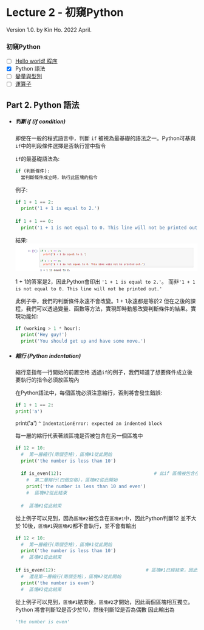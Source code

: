 # Lecture 2 - 初窺Python

Version 1.0.  by Kin Ho. 
2022 April. 

### 初窺Python
- [ ] [Hello world! 程序](https://github.com/nacky012001/Python-tutorials/blob/main/lecture%202/Part%201%20Hello%20world!%20%E7%A8%8B%E5%BA%8F.md)
- [x] Python 語法
- [ ] [變量與型別](#types-and-variables)
- [ ] [運算子](#operators)

## Part 2. Python 語法
- ##### 判斷 if (if condition)
  即使在一般的程式語言中，判斷 `if` 被視為最基礎的語法之一。Python可基與`if`中的判段條件選擇是否執行當中指令

  `if`的最基礎語法為:
  ```python
  if (判斷條件):
    當判斷條件成立時，執行此區塊的指令
  ```
  例子:
  ```python
  if 1 + 1 == 2:
    print('1 + 1 is equal to 2.')  
    
  if 1 + 1 == 0:
    print('1 + 1 is not equal to 0. This line will not be printed out.')  
  ```
  結果: 
  ![alt text](https://raw.githubusercontent.com/nacky012001/Python-tutorials/main/lecture%202/images/if-1.PNG)
  
  1 + 1的答案是2，因此Python會印出 `'1 + 1 is equal to 2.'`。
  而非`'1 + 1 is not equal to 0. This line will not be printed out.'`
  
  此例子中，我們的判斷條件永遠不會改變。1 + 1永遠都是等於2
  但在之後的課程，我們可以透過變量、函數等方法，實現即時動態改變判斷條件的結果。實現功能如: 
  ```python
  if (working > 1 * hour):
    print('Hey guy!')
    print('You should get up and have some move.')
  ```
  
- ##### 縮行 (Python indentation)
  縮行意指每一行開始的前置空格
  透過`if`的例子，我們知道了想要條件成立後要執行的指令必須放區塊內
  
  在Python語法中，每個區塊必須注意縮行，否則將會發生錯誤:
  ```python
  if 1 + 1 == 2:
  print('a')
  ```
  print('a')
  `^`
  `IndentationError: expected an indented block`
  
  每一層的縮行代表著該區塊是否被包含在另一個區塊中
  ```python
  if 12 < 10:
    #  第一層縮行(兩個空格)，區塊#1從此開始
    print('the number is less than 10')
    
    if is_even(12):                                  # 此if 區塊被包含在上一個區塊中
      #  第二層縮行(四個空格)，區塊#2從此開始
      print('the number is less than 10 and even')
      #  區塊#2從此結束
      
    #  區塊#1從此結束
  ```
  從上例子可以見到，因為`區塊#2`被包含在`區塊#1`中，因此Python判斷12 並不大於 10後，`區塊#1`與`區塊#2`都不會執行，並不會有輸出
  
  ```python
  if 12 < 10:
    #  第一層縮行(兩個空格)，區塊#1從此開始
    print('the number is less than 10')
    #  區塊#1從此結束
    
  if is_even(12):                                 # 區塊#1已經結束，因此這個區塊並不包含於任何其他區塊中
    #  還是第一層縮行(兩個空格)，區塊#2從此開始
    print('the number is even')
    #  區塊#2從此結束
  ```
  從上例子可以見到，`區塊#1`結束後，`區塊#2`才開始，因此兩個區塊相互獨立。Python 將會判斷12是否少於10，然後判斷12是否為偶數
  因此輸出為
  ```python
  'the number is even'
  ```
  

  

